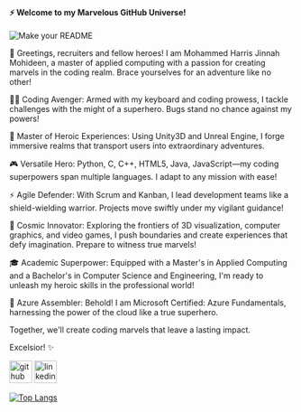 #### ⚡️ Welcome to my Marvelous GitHub Universe!
![Make your README](https://github.com/mxharryx/mxharryx/assets/57700846/a91ddb2e-b6d5-45ca-84e8-f30ed8b67cc9)

👋 Greetings, recruiters and fellow heroes! I am Mohammed Harris Jinnah Mohideen, a master of applied computing with a passion for creating marvels in the coding realm. Brace yourselves for an adventure like no other!

🦸‍♂️ Coding Avenger: Armed with my keyboard and coding prowess, I tackle challenges with the might of a superhero. Bugs stand no chance against my powers!

🌟 Master of Heroic Experiences: Using Unity3D and Unreal Engine, I forge immersive realms that transport users into extraordinary adventures.

🎮 Versatile Hero: Python, C, C++, HTML5, Java, JavaScript—my coding superpowers span multiple languages. I adapt to any mission with ease!

⚡️ Agile Defender: With Scrum and Kanban, I lead development teams like a shield-wielding warrior. Projects move swiftly under my vigilant guidance!

🌌 Cosmic Innovator: Exploring the frontiers of 3D visualization, computer graphics, and video games, I push boundaries and create experiences that defy imagination. Prepare to witness true marvels!

🎓 Academic Superpower: Equipped with a Master's in Applied Computing and a Bachelor's in Computer Science and Engineering, I'm ready to unleash my heroic skills in the professional world!

🔑 Azure Assembler: Behold! I am Microsoft Certified: Azure Fundamentals, harnessing the power of the cloud like a true superhero.

Together, we'll create coding marvels that leave a lasting impact.

Excelsior! ✨




[<img src='https://cdn.jsdelivr.net/npm/simple-icons@3.0.1/icons/github.svg' alt='github' height='40'>](https://github.com/mxharryx)  [<img src='https://cdn.jsdelivr.net/npm/simple-icons@3.0.1/icons/linkedin.svg' alt='linkedin' height='40'>](https://www.linkedin.com/in/mohammedharrisjinnah/)  

[![Top Langs](https://github-readme-stats.vercel.app/api/top-langs/?username=mxharryx)](https://github.com/anuraghazra/github-readme-stats)





<!--
**mxharryx/mxharryx** is a ✨ _special_ ✨ repository because its `README.md` (this file) appears on your GitHub profile.

Here are some ideas to get you started:

- 🔭 I’m currently working on ...
- 🌱 I’m currently learning ...
- 👯 I’m looking to collaborate on ...
- 🤔 I’m looking for help with ...
- 💬 Ask me about ...
- 📫 How to reach me: ...
- 😄 Pronouns: ...
- ⚡ Fun fact: ...
-->
